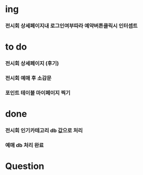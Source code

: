 # ing
### 전시회 상세페이지내 로그인여부따라 예약버튼클릭시 인터셉트
### 

# to do
### 전시회 상세페이지 (후기)
### 전시회 예매 후 소감문
### 포인트 테이블 마이페이지 찍기

# done
### 전시회 인기카테고리 db 값으로 처리
### 예매 db 처리 완료

# Question
### 
